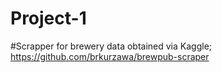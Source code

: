 # Project-1

#Scrapper for brewery data obtained via Kaggle; https://github.com/brkurzawa/brewpub-scraper
